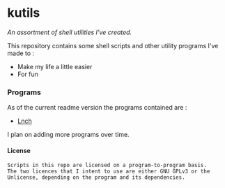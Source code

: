 # kutils
*An assortment of shell utilities I've created.*

This repository contains some shell scripts and other utility programs I've made to :
  - Make my life a little easier
  - For fun
  
### Programs
  As of the current readme version the programs contained are :
  - [Lnch](/lnch/README.md)
  
  I plan on adding more programs over time.
  
#### License
	Scripts in this repo are licensed on a program-to-program basis.
	The two licences that I intent to use are either GNU GPLv3 or the Unlicense, depending on the program and its dependencies.

